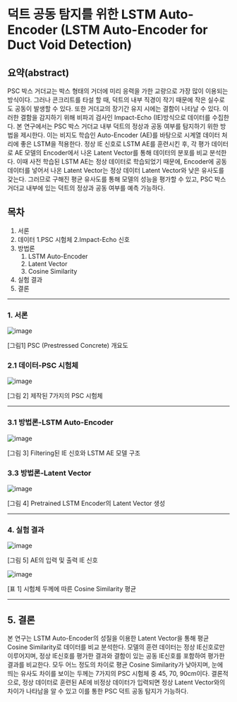 # 덕트 공동 탐지를 위한 LSTM Auto-Encoder (LSTM Auto-Encoder for Duct Void Detection)

## 요약(abstract)
PSC 박스 거더교는 박스 형태의 거더에 미리 응력을 가한 교량으로 가장 많이 이용되는 방식이다. 그러나 콘크리트를 타설 할 때, 덕트의 내부 직경이 작기 때문에 작은 실수로도 공동이 발생할 수 있다. 또한 거더교의 장기간 유지 시에는 결함이 나타날 수 있다. 이러한 결함을 감지하기 위해 비파괴 검사인 Impact-Echo (IE)방식으로 데이터를 수집한다. 본 연구에서는 PSC 박스 거더교 내부 덕트의 정상과 공동 여부를 탐지하기 위한 방법을 제시한다. 이는 비지도 학습인 Auto-Encoder (AE)를 바탕으로 시계열 데이터 처리에 좋은 LSTM을 적용한다. 정상 IE 신호로 LSTM AE를 훈련시킨 후, 각 평가 데이터로 AE 모델의 Encoder에서 나온 Latent Vector를 통해 데이터의 분포를 비교 분석한다. 이때 사전 학습된 LSTM AE는 정상 데이터로 학습되었기 때문에, Encoder에 공동 데이터를 넣어서 나온 Latent Vector는 정상 데이터 Latent Vector와 낮은 유사도를 갖는다. 그러므로 구해진 평균 유사도를 통해 모델의 성능을 평가할 수 있고, PSC 박스 거더교 내부에 있는 덕트의 정상과 공동 여부를 예측 가능하다.

## 목차
1. 서론
2. 데이터
    1.PSC 시험체 
    2.Impact-Echo 신호
3. 방법론
    1. LSTM Auto-Encoder
    2. Latent Vector
    3. Cosine Similarity
4. 실험 결과
5. 결론

------
### 1. 서론
![image](https://user-images.githubusercontent.com/57992071/130766849-744a4621-044e-4612-ac48-d35f33307266.png)

[그림1] PSC (Prestressed Concrete) 개요도

### 2.1 데이터-PSC 시험체
![image](https://user-images.githubusercontent.com/57992071/130766983-4385a132-4196-4c22-adfa-a469caf5da56.png)

[그림 2] 제작된 7가지의 PSC 시험체

-----
### 3.1 방법론-LSTM Auto-Encoder
![image](https://user-images.githubusercontent.com/57992071/130767042-aeb334a2-42f1-49e0-a460-4e7652bf2398.png)

[그림 3] Filtering된 IE 신호와 LSTM AE 모델 구조

### 3.3 방법론-Latent Vector
![image](https://user-images.githubusercontent.com/57992071/130767114-95ba6507-5f47-48ad-b504-d6da70fc63b6.png)

[그림 4] Pretrained LSTM Encoder의 Latent Vector 생성

------
### 4. 실험 결과
![image](https://user-images.githubusercontent.com/57992071/130767171-a6d5605e-5e4c-4221-8bbb-2251505cd382.png)

[그림 5] AE의 입력 및 출력 IE 신호

![image](https://user-images.githubusercontent.com/57992071/130767240-103f2ef4-e8b9-45bb-875a-55c1d8d26af1.png)

[표 1] 시험체 두께에 따른 Cosine Similarity 평균

------

## 5. 결론
본 연구는 LSTM Auto-Encoder의 성질을 이용한 Latent Vector을 통해 평균 Cosine Similarity로 데이터를 비교 분석한다. 모델의 훈련 데이터는 정상 IE신호로만 이루어지며, 정상 IE신호를 평가한 결과와 결함이 있는 공동 IE신호를 포함하여 평가한 결과를 비교한다. 모두 어느 정도의 차이로 평균 Cosine Similarity가 낮아지며, 눈에 띄는 유사도 차이를 보이는 두께는 7가지의 PSC 시험체 중 45, 70, 90cm이다. 결론적으로, 정상 데이터로 훈련된 AE에 비정상 데이터가 입력되면 정상 Latent Vector와의 차이가 나타남을 알 수 있고 이를 통한 PSC 덕트 공동 탐지가 가능하다.
